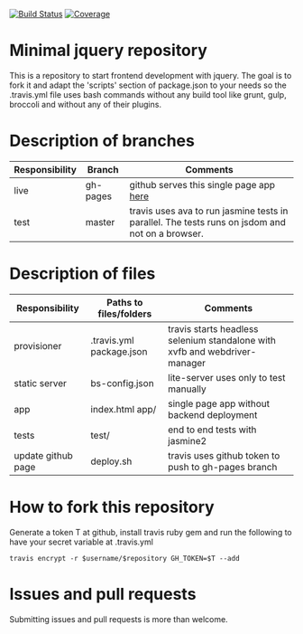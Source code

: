 [![Build Status](https://travis-ci.org/nicosmaris/js.svg?branch=master)](https://travis-ci.org/nicosmaris/js)
[![Coverage](https://img.shields.io/codecov/c/github/nicosmaris/js/master.svg)](https://codecov.io/gh/nicosmaris/js)

# Minimal jquery repository

This is a repository to start frontend development with jquery. The goal is to fork it and adapt the 'scripts' section of package.json to your needs so the .travis.yml file uses bash commands without any build tool like grunt, gulp, broccoli and without any of their plugins.

# Description of branches

Responsibility     | Branch    | Comments
---                | ---       | ---
live               | gh-pages  | github serves this single page app [here](https://nicosmaris.github.io/js)
test               | master    | travis uses ava to run jasmine tests in parallel. The tests runs on jsdom and not on a browser.


# Description of files

Responsibility     | Paths to files/folders    | Comments
---                | ---                       | ---
provisioner        | .travis.yml package.json  | travis starts headless selenium standalone with xvfb and webdriver-manager
static server      | bs-config.json            | lite-server uses only to test manually
app                | index.html app/           | single page app without backend deployment
tests              | test/                     | end to end tests with jasmine2
update github page | deploy.sh                 | travis uses github token to push to gh-pages branch


# How to fork this repository

Generate a token T at github, install travis ruby gem and run the following to have your secret variable at .travis.yml

```
travis encrypt -r $username/$repository GH_TOKEN=$T --add
```

# Issues and pull requests

Submitting issues and pull requests is more than welcome.
